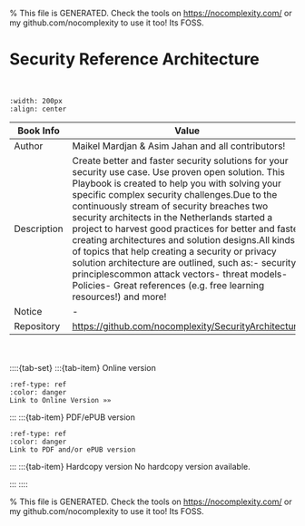 
% This file is GENERATED. Check the tools on https://nocomplexity.com/ or my github.com/nocomplexity to use it too! Its FOSS. 

# Security Reference Architecture


<br />

```{image} https://public-files.gumroad.com/nbjc19onxrdrz6i6traf5cf1j59l 
:width: 200px 
:align: center 
```
| Book Info | Value |
| --- | --- |
| Author | Maikel Mardjan & Asim Jahan and all contributors!  |
| Description | Create better and faster security solutions for your security use case. Use proven open solution. This Playbook is created to help you with solving your specific complex security challenges.Due to the continuously stream of security breaches two security architects in the Netherlands started a project to harvest good practices for better and faster creating architectures and solution designs.All kinds of topics that help creating a security or privacy solution architecture are outlined, such as:- security principlescommon attack vectors- threat models- Policies- Great references (e.g. free learning resources!) and more! |
| Notice |  -  |
| Repository | https://github.com/nocomplexity/SecurityArchitecture |

<br /><br />
::::{tab-set} 
:::{tab-item} Online version 

```{button-link} https://nocomplexity.com/documents/securityarchitecture/introduction.html 
:ref-type: ref 
:color: danger 
Link to Online Version »»
```


:::
:::{tab-item} PDF/ePUB version 

```{button-link} https://nocomplexity.gumroad.com/l/SecurityArchitecture?layout=profile 
:ref-type: ref 
:color: danger 
Link to PDF and/or ePUB version
```


:::
:::{tab-item} Hardcopy version
No hardcopy version available.

:::
::::


% This file is GENERATED. Check the tools on https://nocomplexity.com/ or my github.com/nocomplexity to use it too! Its FOSS. 

